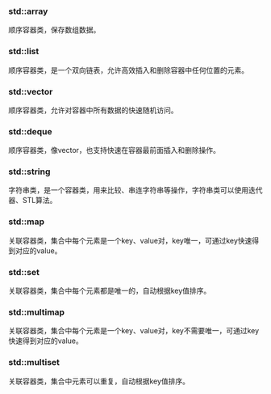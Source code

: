### std::array
顺序容器类，保存数组数据。

### std::list
顺序容器类，是一个双向链表，允许高效插入和删除容器中任何位置的元素。

### std::vector
顺序容器类，允许对容器中所有数据的快速随机访问。

### std::deque
顺序容器类，像vector，也支持快速在容器最前面插入和删除操作。

### std::string
字符串类，是一个容器类，用来比较、串连字符串等操作，字符串类可以使用迭代器、STL算法。

### std::map
关联容器类，集合中每个元素是一个key、value对，key唯一，可通过key快速得到对应的value。

### std::set
关联容器类，集合中每个元素都是唯一的，自动根据key值排序。

### std::multimap
关联容器类，集合中每个元素是一个key、value对，key不需要唯一，可通过key快速得到对应的value。

### std::multiset
关联容器类，集合中元素可以重复，自动根据key值排序。
